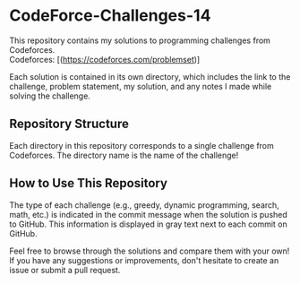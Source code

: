 # CodeForce-Challenges-14

This repository contains my solutions to programming challenges from Codeforces.  
Codeforces: [(https://codeforces.com/problemset)]  

Each solution is contained in its own directory, which includes the link to the challenge, problem statement, my solution, and any notes I made while solving the challenge.

## Repository Structure

Each directory in this repository corresponds to a single challenge from Codeforces. The directory name is the name of the challenge!

## How to Use This Repository
The type of each challenge (e.g., greedy, dynamic programming, search, math, etc.) is indicated in the commit message when the solution is pushed to GitHub. This information is displayed in gray text next to each commit on GitHub.  

Feel free to browse through the solutions and compare them with your own! If you have any suggestions or improvements, don't hesitate to create an issue or submit a pull request.
